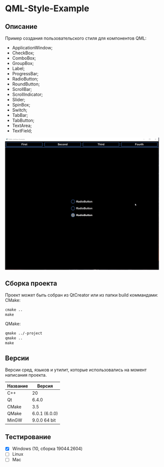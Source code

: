 # QML-Style-Example

## Описание

Пример создания пользовательского стиля для компонентов QML:

- ApplicationWindow;
- CheckBox;
- ComboBox;
- GroupBox;
- Label;
- ProgressBar;
- RadioButton;
- RoundButton;
- ScrollBar;
- ScrollIndicator;
- Slider;
- SpinBox;
- Switch;
- TabBar;
- TabButton;
- TextArea;
- TextField;

![alt text](doc/QML-Style-Example.gif)

## Сборка проекта

Проект может быть собран из QtCreator или из папки build коммандами:
CMake:

```
cmake ..
make
```

QMake:

```
qmake ../-project
qmake ..
make
```

## Версии

Версии сред, языков и утилит, которые использовались на момент написания проекта.

| Название   | Версия               |
| -----------|----------------------|
| C++        | 20                   |
| Qt         | 6.4.0                |
| CMake      | 3.5                  |
| QMake      | 6.0.1 (6.0.0)        |
| MinGW      | 9.0.0 64 bit         |

## Тестирование

- [x] Windows (10, сборка 19044.2604)
- [ ] Linux
- [ ] Mac